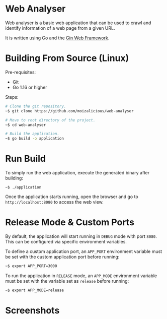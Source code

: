 # Web Analyser
Web analyser is a basic web application that can be used to crawl and identify information of a web page from a given URL.

It is written using Go and the [Gin Web Framework](https://github.com/gin-gonic/gin).

# Building From Source (Linux)
Pre-requisites:
* Git
* Go 1.16 or higher

Steps:
```bash
# Clone the git repository.
~$ git clone https://github.com/moizalicious/web-analyser

# Move to root directory of the project.
~$ cd web-analyser

# Build the application.
~$ go build -o application
```

# Run Build
To simply run the web application, execute the generated binary after building:
```
~$ ./application
```

Once the application starts running, open the browser and go to `http://localhost:8080` to access the web view.

# Release Mode & Custom Ports
By default, the application will start running in `DEBUG` mode with port `8080`. This can be configured via specific environment variables.

To define a custom application port, an `APP_PORT` environment variable must be set with the custom application port before running:
```bash
~$ export APP_PORT=3000
```

To run the application in `RELEASE` mode, an `APP_MODE` environment variable must be set with the variable set as `release` before running:
```bash
~$ export APP_MODE=release
```

# Screenshots
